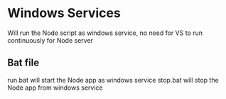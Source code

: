 # Windows Services
Will run the Node script as windows service, no need for VS to run continuously for Node server

## Bat file

run.bat will start the Node app as windows service
stop.bat will stop the Node app from windows service
